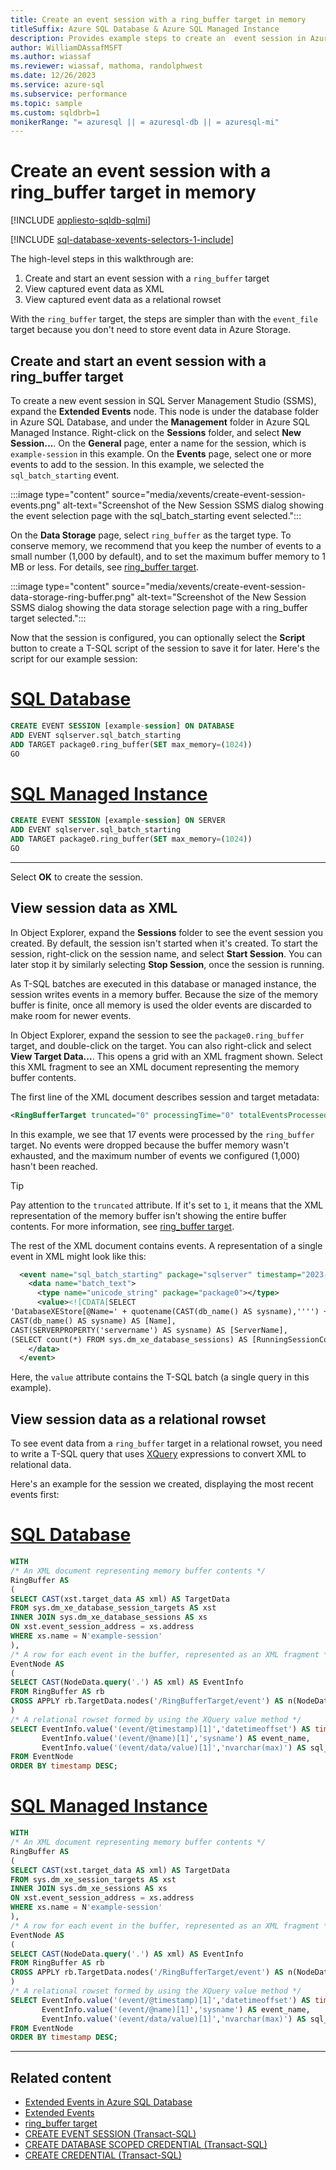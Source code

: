 ```yaml
---
title: Create an event session with a ring_buffer target in memory
titleSuffix: Azure SQL Database & Azure SQL Managed Instance
description: Provides example steps to create an  event session in Azure SQL, using the in-memory event_file target.
author: WilliamDAssafMSFT
ms.author: wiassaf
ms.reviewer: wiassaf, mathoma, randolphwest
ms.date: 12/26/2023
ms.service: azure-sql
ms.subservice: performance
ms.topic: sample
ms.custom: sqldbrb=1
monikerRange: "= azuresql || = azuresql-db || = azuresql-mi"
---
```

# Create an event session with a ring_buffer target in memory

[!INCLUDE [appliesto-sqldb-sqlmi](../includes/appliesto-sqldb-sqlmi.md)]

[!INCLUDE [sql-database-xevents-selectors-1-include](../includes/sql-database-xevents-selectors-1-include.md)]

The high-level steps in this walkthrough are:

1. Create and start an event session with a `ring_buffer` target
1. View captured event data as XML
1. View captured event data as a relational rowset

With the `ring_buffer` target, the steps are simpler than with the `event_file` target because you don't need to store event data in Azure Storage.

## Create and start an event session with a ring_buffer target

To create a new event session in SQL Server Management Studio (SSMS), expand the **Extended Events** node. This node is under the database folder in Azure SQL Database, and under the **Management** folder in Azure SQL Managed Instance. Right-click on the **Sessions** folder, and select **New Session...**. On the **General** page, enter a name for the session, which is `example-session` in this example. On the **Events** page, select one or more events to add to the session. In this example, we selected the `sql_batch_starting` event.

:::image type="content" source="media/xevents/create-event-session-events.png" alt-text="Screenshot of the New Session SSMS dialog showing the event selection page with the sql_batch_starting event selected.":::

On the **Data Storage** page, select `ring_buffer` as the target type. To conserve memory, we recommend that you keep the number of events to a small number (1,000 by default), and to set the maximum buffer memory to 1 MB or less. For details, see [ring_buffer target](/sql/relational-databases/extended-events/targets-for-extended-events-in-sql-server#ring_buffer-target).

:::image type="content" source="media/xevents/create-event-session-data-storage-ring-buffer.png" alt-text="Screenshot of the New Session SSMS dialog showing the data storage selection page with a ring_buffer target selected.":::

Now that the session is configured, you can optionally select the **Script** button to create a T-SQL script of the session to save it for later. Here's the script for our example session:

# [SQL Database](#tab/sqldb)

```sql
CREATE EVENT SESSION [example-session] ON DATABASE
ADD EVENT sqlserver.sql_batch_starting
ADD TARGET package0.ring_buffer(SET max_memory=(1024))
GO
```

# [SQL Managed Instance](#tab/sqlmi)

```sql
CREATE EVENT SESSION [example-session] ON SERVER
ADD EVENT sqlserver.sql_batch_starting
ADD TARGET package0.ring_buffer(SET max_memory=(1024))
GO
```

---

Select **OK** to create the session.

## View session data as XML

In Object Explorer, expand the **Sessions** folder to see the event session you created. By default, the session isn't started when it's created. To start the session, right-click on the session name, and select **Start Session**. You can later stop it by similarly selecting **Stop Session**, once the session is running.

As T-SQL batches are executed in this database or managed instance, the session writes events in a memory buffer. Because the size of the memory buffer is finite, once all memory is used the older events are discarded to make room for newer events.

In Object Explorer, expand the session to see the `package0.ring_buffer` target, and double-click on the target. You can also right-click and select **View Target Data...**. This opens a grid with an XML fragment shown. Select this XML fragment to see an XML document representing the memory buffer contents.

The first line of the XML document describes session and target metadata:

```xml
<RingBufferTarget truncated="0" processingTime="0" totalEventsProcessed="17" eventCount="17" droppedCount="0" memoryUsed="32070">
```

In this example, we see that 17 events were processed by the `ring_buffer` target. No events were dropped because the buffer memory wasn't exhausted, and the maximum number of events we configured (1,000) hasn't been reached.

> [!TIP]  
> Pay attention to the `truncated` attribute. If it's set to `1`, it means that the XML representation of the memory buffer isn't showing the entire buffer contents. For more information, see [ring_buffer target](/sql/relational-databases/extended-events/targets-for-extended-events-in-sql-server#ring_buffer-target).

The rest of the XML document contains events. A representation of a single event in XML might look like this:

```xml
  <event name="sql_batch_starting" package="sqlserver" timestamp="2023-10-18T17:43:34.079Z">
    <data name="batch_text">
      <type name="unicode_string" package="package0"></type>
      <value><![CDATA[SELECT
'DatabaseXEStore[@Name=' + quotename(CAST(db_name() AS sysname),'''') +' and @ServerName=' + quotename(CAST(SERVERPROPERTY('servername') AS sysname),'''') + ']' AS [Urn],
CAST(db_name() AS sysname) AS [Name],
CAST(SERVERPROPERTY('servername') AS sysname) AS [ServerName],
(SELECT count(*) FROM sys.dm_xe_database_sessions) AS [RunningSessionCount]]]></value>
    </data>
  </event>
```

Here, the `value` attribute contains the T-SQL batch (a single query in this example).

## View session data as a relational rowset

To see event data from a `ring_buffer` target in a relational rowset, you need to write a T-SQL query that uses [XQuery](/sql/xquery/xquery-language-reference-sql-server) expressions to convert XML to relational data.

Here's an example for the session we created, displaying the most recent events first:

# [SQL Database](#tab/sqldb)

```sql
WITH
/* An XML document representing memory buffer contents */
RingBuffer AS
(
SELECT CAST(xst.target_data AS xml) AS TargetData
FROM sys.dm_xe_database_session_targets AS xst
INNER JOIN sys.dm_xe_database_sessions AS xs
ON xst.event_session_address = xs.address
WHERE xs.name = N'example-session'
),
/* A row for each event in the buffer, represented as an XML fragment */
EventNode AS
(
SELECT CAST(NodeData.query('.') AS xml) AS EventInfo
FROM RingBuffer AS rb
CROSS APPLY rb.TargetData.nodes('/RingBufferTarget/event') AS n(NodeData)
)
/* A relational rowset formed by using the XQuery value method */
SELECT EventInfo.value('(event/@timestamp)[1]','datetimeoffset') AS timestamp,
       EventInfo.value('(event/@name)[1]','sysname') AS event_name,
       EventInfo.value('(event/data/value)[1]','nvarchar(max)') AS sql_batch_text
FROM EventNode
ORDER BY timestamp DESC;
```

# [SQL Managed Instance](#tab/sqlmi)

```sql
WITH
/* An XML document representing memory buffer contents */
RingBuffer AS
(
SELECT CAST(xst.target_data AS xml) AS TargetData
FROM sys.dm_xe_session_targets AS xst
INNER JOIN sys.dm_xe_sessions AS xs
ON xst.event_session_address = xs.address
WHERE xs.name = N'example-session'
),
/* A row for each event in the buffer, represented as an XML fragment */
EventNode AS
(
SELECT CAST(NodeData.query('.') AS xml) AS EventInfo
FROM RingBuffer AS rb
CROSS APPLY rb.TargetData.nodes('/RingBufferTarget/event') AS n(NodeData)
)
/* A relational rowset formed by using the XQuery value method */
SELECT EventInfo.value('(event/@timestamp)[1]','datetimeoffset') AS timestamp,
       EventInfo.value('(event/@name)[1]','sysname') AS event_name,
       EventInfo.value('(event/data/value)[1]','nvarchar(max)') AS sql_batch_text
FROM EventNode
ORDER BY timestamp DESC;
```

---

## Related content

- [Extended Events in Azure SQL Database](xevent-db-diff-from-svr.md)
- [Extended Events](/sql/relational-databases/extended-events/extended-events)
- [ring_buffer target](/sql/relational-databases/extended-events/targets-for-extended-events-in-sql-server#ring_buffer-target)
- [CREATE EVENT SESSION (Transact-SQL)](/sql/t-sql/statements/create-event-session-transact-sql)
- [CREATE DATABASE SCOPED CREDENTIAL (Transact-SQL)](/sql/t-sql/statements/create-database-scoped-credential-transact-sql)
- [CREATE CREDENTIAL (Transact-SQL)](/sql/t-sql/statements/create-credential-transact-sql)
